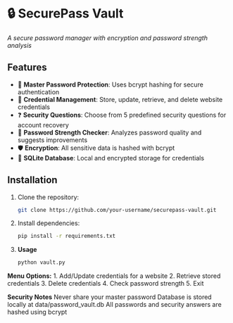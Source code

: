 # 🔒 SecurePass Vault  
*A secure password manager with encryption and password strength analysis*

## Features
- 🔐 **Master Password Protection**: Uses bcrypt hashing for secure authentication
- 🔄 **Credential Management**: Store, update, retrieve, and delete website credentials
- ❓ **Security Questions**: Choose from 5 predefined security questions for account recovery
- 💪 **Password Strength Checker**: Analyzes password quality and suggests improvements
- 🛡️ **Encryption**: All sensitive data is hashed with bcrypt
- 📁 **SQLite Database**: Local and encrypted storage for credentials

## Installation
1. Clone the repository:
   ```bash
   git clone https://github.com/your-username/securepass-vault.git
    ```

2. Install dependencies:

    ```bash
    pip install -r requirements.txt
    ```

3. **Usage**

    ```bash
    python vault.py
    ```

**Menu Options:**
    1. Add/Update credentials for a website
    2. Retrieve stored credentials
    3. Delete credentials
    4. Check password strength
    5. Exit


**Security Notes**
    Never share your master password
    Database is stored locally at data/password_vault.db
    All passwords and security answers are hashed using bcrypt
